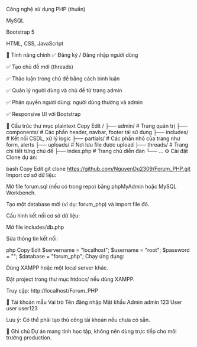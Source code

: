 Công nghệ sử dụng
PHP (thuần)

MySQL

Bootstrap 5

HTML, CSS, JavaScript

📌 Tính năng chính
✅ Đăng ký / Đăng nhập người dùng

✅ Tạo chủ đề mới (threads)

✅ Thảo luận trong chủ đề bằng cách bình luận

✅ Quản lý người dùng và chủ đề từ trang admin

✅ Phân quyền người dùng: người dùng thường và admin

✅ Responsive UI với Bootstrap

📂 Cấu trúc thư mục
plaintext
Copy
Edit
/
├── admin/               # Trang quản trị
├── components/          # Các phần header, navbar, footer tái sử dụng
├── includes/            # Kết nối CSDL, xử lý logic
├── partials/            # Các phần nhỏ của trang như form, alerts
├── uploads/             # Nơi lưu file được upload
├── threads/             # Trang chi tiết từng chủ đề
├── index.php            # Trang chủ diễn đàn
└── ...
⚙️ Cài đặt
Clone dự án:

bash
Copy
Edit
git clone https://github.com/NguyenDu2309/Forum_PHP.git
Import cơ sở dữ liệu:

Mở file forum.sql (nếu có trong repo) bằng phpMyAdmin hoặc MySQL Workbench.

Tạo một database mới (ví dụ: forum_php) và import file đó.

Cấu hình kết nối cơ sở dữ liệu:

Mở file includes/db.php

Sửa thông tin kết nối:

php
Copy
Edit
$servername = "localhost";
$username = "root";
$password = "";
$database = "forum_php";
Chạy ứng dụng:

Dùng XAMPP hoặc một local server khác.

Đặt project trong thư mục htdocs/ nếu dùng XAMPP.

Truy cập: http://localhost/Forum_PHP

👤 Tài khoản mẫu
Vai trò	Tên đăng nhập	Mật khẩu
Admin	admin	123
User	user	user123

Lưu ý: Có thể phải tạo thủ công tài khoản nếu chưa có sẵn.

📝 Ghi chú
Dự án mang tính học tập, không nên dùng trực tiếp cho môi trường production.
